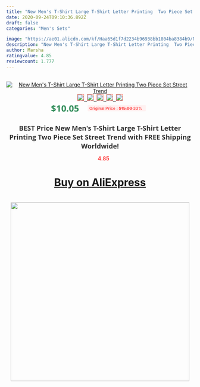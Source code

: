 ```yaml
---
title: "New Men's T-Shirt Large T-Shirt Letter Printing  Two Piece Set Street Trend"
date: 2020-09-24T09:10:36.892Z
draft: false
categories: "Men's Sets"

image: "https://ae01.alicdn.com/kf/Haa65d1f7d2234b96938bb1804ba8384b9/New-Men-s-T-Shirt-Large-T-Shirt-Letter-Printing-Two-Piece-Set-Street-Trend.jpg"
description: "New Men's T-Shirt Large T-Shirt Letter Printing  Two Piece Set Street Trend"
author: Marsha
ratingvalue: 4.85
reviewcount: 1.777
---
```

<br>
<div style="text-align: center;">
<a href="https://s.click.aliexpress.com/e/_A8XBK5" target="_blank" rel="nofollow noopener noreferrer"><img alt="New Men's T-Shirt Large T-Shirt Letter Printing  Two Piece Set Street Trend" class="magnifier-image" src="https://ae01.alicdn.com/kf/Haa65d1f7d2234b96938bb1804ba8384b9/New-Men-s-T-Shirt-Large-T-Shirt-Letter-Printing-Two-Piece-Set-Street-Trend.jpg_640x640.jpg">
<br>
<img style="border:1px solid salmon" src="https://ae01.alicdn.com/kf/Haa65d1f7d2234b96938bb1804ba8384b9/New-Men-s-T-Shirt-Large-T-Shirt-Letter-Printing-Two-Piece-Set-Street-Trend.jpg_120x120.jpg">&nbsp;&nbsp;<img style="border:1px solid salmon" src="https://ae01.alicdn.com/kf/H91ab02522bd04852a749f7262f3ff1e2A/New-Men-s-T-Shirt-Large-T-Shirt-Letter-Printing-Two-Piece-Set-Street-Trend.jpg_120x120.jpg">&nbsp;&nbsp;<img style="border:1px solid salmon" src="https://ae01.alicdn.com/kf/Hdb5d1fcd31924a8687874c4bc83a9d09a/New-Men-s-T-Shirt-Large-T-Shirt-Letter-Printing-Two-Piece-Set-Street-Trend.jpg_120x120.jpg">&nbsp;&nbsp;<img style="border:1px solid salmon" src="https://ae01.alicdn.com/kf/H57e083b3b0d64f9791e245ce44d032e9K/New-Men-s-T-Shirt-Large-T-Shirt-Letter-Printing-Two-Piece-Set-Street-Trend.jpg_120x120.jpg">&nbsp;&nbsp;<img style="border:1px solid salmon" src="https://ae01.alicdn.com/kf/H2bc706fd4a5f41e7a5e099b2cebb2683V/New-Men-s-T-Shirt-Large-T-Shirt-Letter-Printing-Two-Piece-Set-Street-Trend.jpg_120x120.jpg"></a></div><br0>
<div style="text-align: center;"><span style="background-color: white; border: 0px; box-sizing: border-box; color: seagreen; display: inline-block; font-family: &quot;open sans&quot; , &quot;arial&quot; , &quot;helvetica&quot; , sans-serif , &quot;heiti&quot;; font-size: 24px; font-stretch: inherit; font-weight: 700; line-height: inherit; margin: 0px 10px 0px 0px; padding: 0px; vertical-align: middle;">$10.05 </span>
<span style="background: rgb(255 , 241 , 241); border-radius: 3px; border: 0px; box-sizing: border-box; color: #ff4747; display: inline-block; font-family: inherit; font-size: 12px; font-stretch: inherit; font-style: inherit; font-variant: inherit; font-weight: 600; line-height: inherit; margin: 0px; padding: 2px 5px; transform: scale(0.9); vertical-align: middle;">Original Price : <b style="text-decoration: line-through;">$15.00 </b> 33%&nbsp;&nbsp;</span></div>
<h1 style="color: #333333; display: inline-block; font-family: &quot;open sans&quot; , &quot;arial&quot; , &quot;helvetica&quot; , sans-serif , &quot;heiti&quot;; font-size: 18px; font-stretch: inherit; font-weight: 700; text-align: center;">BEST Price New Men's T-Shirt Large T-Shirt Letter Printing  Two Piece Set Street Trend with FREE Shipping Worldwide!</h1>
<div style="color: #ff4747; text-align: center;">
<img src="https://4.bp.blogspot.com/-M0ZcTcb-5uY/XleCXlxnR4I/AAAAAAAAAEc/OrjgMkXV1oMQFaCRZj5HQwOCBcu3w1FegCPcBGAYYCw/s1600/star.png" style="height: 15px;">&nbsp;<b>4.85</b></div>
<div class="button_cont" align="center"><a class="buynow_a" href="https://s.click.aliexpress.com/e/_A8XBK5" target="_blank" rel="nofollow noopener noreferrer"><H1>Buy on AliExpress</H1></a></div><br>
<div class="separator" style="clear: both; text-align: center;">
<img src="https://lh3.googleusercontent.com/-pTy5HemUv9M/XlePHvY0dAI/AAAAAAAAAE4/0nX5iRUoIWY8eMW9Dpxeirr157OZliDIgCLcBGAsYHQ/s1600/badge.gif" width="480">
</div>
